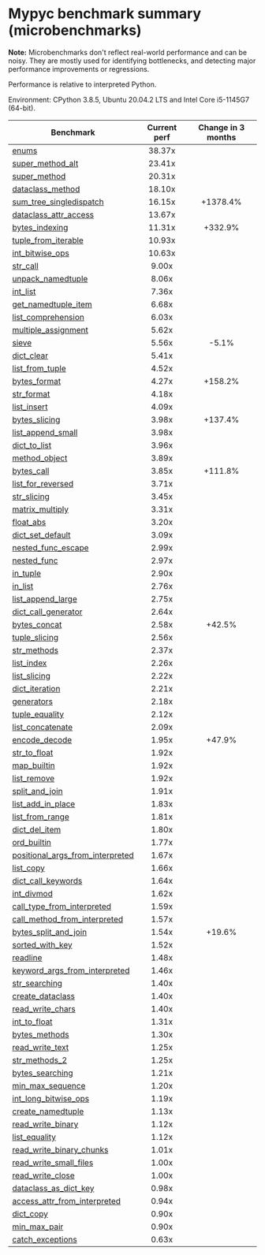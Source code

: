 # Mypyc benchmark summary (microbenchmarks)

**Note:** Microbenchmarks don't reflect real-world performance and can be noisy.
           They are mostly used for identifying bottlenecks, and detecting major performance
           improvements or regressions.

Performance is relative to interpreted Python.

Environment: CPython 3.8.5, Ubuntu 20.04.2 LTS and Intel Core i5-1145G7 (64-bit).

| Benchmark | Current perf | Change in 3 months |
| --- | :---: | :---: |
| [enums](benchmarks/enums.md) | 38.37x |  |
| [super_method_alt](benchmarks/super_method_alt.md) | 23.41x |  |
| [super_method](benchmarks/super_method.md) | 20.31x |  |
| [dataclass_method](benchmarks/dataclass_method.md) | 18.10x |  |
| [sum_tree_singledispatch](benchmarks/sum_tree_singledispatch.md) | 16.15x | +1378.4% |
| [dataclass_attr_access](benchmarks/dataclass_attr_access.md) | 13.67x |  |
| [bytes_indexing](benchmarks/bytes_indexing.md) | 11.31x | +332.9% |
| [tuple_from_iterable](benchmarks/tuple_from_iterable.md) | 10.93x |  |
| [int_bitwise_ops](benchmarks/int_bitwise_ops.md) | 10.63x |  |
| [str_call](benchmarks/str_call.md) | 9.00x |  |
| [unpack_namedtuple](benchmarks/unpack_namedtuple.md) | 8.06x |  |
| [int_list](benchmarks/int_list.md) | 7.36x |  |
| [get_namedtuple_item](benchmarks/get_namedtuple_item.md) | 6.68x |  |
| [list_comprehension](benchmarks/list_comprehension.md) | 6.03x |  |
| [multiple_assignment](benchmarks/multiple_assignment.md) | 5.62x |  |
| [sieve](benchmarks/sieve.md) | 5.56x | -5.1% |
| [dict_clear](benchmarks/dict_clear.md) | 5.41x |  |
| [list_from_tuple](benchmarks/list_from_tuple.md) | 4.52x |  |
| [bytes_format](benchmarks/bytes_format.md) | 4.27x | +158.2% |
| [str_format](benchmarks/str_format.md) | 4.18x |  |
| [list_insert](benchmarks/list_insert.md) | 4.09x |  |
| [bytes_slicing](benchmarks/bytes_slicing.md) | 3.98x | +137.4% |
| [list_append_small](benchmarks/list_append_small.md) | 3.98x |  |
| [dict_to_list](benchmarks/dict_to_list.md) | 3.96x |  |
| [method_object](benchmarks/method_object.md) | 3.89x |  |
| [bytes_call](benchmarks/bytes_call.md) | 3.85x | +111.8% |
| [list_for_reversed](benchmarks/list_for_reversed.md) | 3.71x |  |
| [str_slicing](benchmarks/str_slicing.md) | 3.45x |  |
| [matrix_multiply](benchmarks/matrix_multiply.md) | 3.31x |  |
| [float_abs](benchmarks/float_abs.md) | 3.20x |  |
| [dict_set_default](benchmarks/dict_set_default.md) | 3.09x |  |
| [nested_func_escape](benchmarks/nested_func_escape.md) | 2.99x |  |
| [nested_func](benchmarks/nested_func.md) | 2.97x |  |
| [in_tuple](benchmarks/in_tuple.md) | 2.90x |  |
| [in_list](benchmarks/in_list.md) | 2.76x |  |
| [list_append_large](benchmarks/list_append_large.md) | 2.75x |  |
| [dict_call_generator](benchmarks/dict_call_generator.md) | 2.64x |  |
| [bytes_concat](benchmarks/bytes_concat.md) | 2.58x | +42.5% |
| [tuple_slicing](benchmarks/tuple_slicing.md) | 2.56x |  |
| [str_methods](benchmarks/str_methods.md) | 2.37x |  |
| [list_index](benchmarks/list_index.md) | 2.26x |  |
| [list_slicing](benchmarks/list_slicing.md) | 2.22x |  |
| [dict_iteration](benchmarks/dict_iteration.md) | 2.21x |  |
| [generators](benchmarks/generators.md) | 2.18x |  |
| [tuple_equality](benchmarks/tuple_equality.md) | 2.12x |  |
| [list_concatenate](benchmarks/list_concatenate.md) | 2.09x |  |
| [encode_decode](benchmarks/encode_decode.md) | 1.95x | +47.9% |
| [str_to_float](benchmarks/str_to_float.md) | 1.92x |  |
| [map_builtin](benchmarks/map_builtin.md) | 1.92x |  |
| [list_remove](benchmarks/list_remove.md) | 1.92x |  |
| [split_and_join](benchmarks/split_and_join.md) | 1.91x |  |
| [list_add_in_place](benchmarks/list_add_in_place.md) | 1.83x |  |
| [list_from_range](benchmarks/list_from_range.md) | 1.81x |  |
| [dict_del_item](benchmarks/dict_del_item.md) | 1.80x |  |
| [ord_builtin](benchmarks/ord_builtin.md) | 1.77x |  |
| [positional_args_from_interpreted](benchmarks/positional_args_from_interpreted.md) | 1.67x |  |
| [list_copy](benchmarks/list_copy.md) | 1.66x |  |
| [dict_call_keywords](benchmarks/dict_call_keywords.md) | 1.64x |  |
| [int_divmod](benchmarks/int_divmod.md) | 1.62x |  |
| [call_type_from_interpreted](benchmarks/call_type_from_interpreted.md) | 1.59x |  |
| [call_method_from_interpreted](benchmarks/call_method_from_interpreted.md) | 1.57x |  |
| [bytes_split_and_join](benchmarks/bytes_split_and_join.md) | 1.54x | +19.6% |
| [sorted_with_key](benchmarks/sorted_with_key.md) | 1.52x |  |
| [readline](benchmarks/readline.md) | 1.48x |  |
| [keyword_args_from_interpreted](benchmarks/keyword_args_from_interpreted.md) | 1.46x |  |
| [str_searching](benchmarks/str_searching.md) | 1.40x |  |
| [create_dataclass](benchmarks/create_dataclass.md) | 1.40x |  |
| [read_write_chars](benchmarks/read_write_chars.md) | 1.40x |  |
| [int_to_float](benchmarks/int_to_float.md) | 1.31x |  |
| [bytes_methods](benchmarks/bytes_methods.md) | 1.30x |  |
| [read_write_text](benchmarks/read_write_text.md) | 1.25x |  |
| [str_methods_2](benchmarks/str_methods_2.md) | 1.25x |  |
| [bytes_searching](benchmarks/bytes_searching.md) | 1.21x |  |
| [min_max_sequence](benchmarks/min_max_sequence.md) | 1.20x |  |
| [int_long_bitwise_ops](benchmarks/int_long_bitwise_ops.md) | 1.19x |  |
| [create_namedtuple](benchmarks/create_namedtuple.md) | 1.13x |  |
| [read_write_binary](benchmarks/read_write_binary.md) | 1.12x |  |
| [list_equality](benchmarks/list_equality.md) | 1.12x |  |
| [read_write_binary_chunks](benchmarks/read_write_binary_chunks.md) | 1.01x |  |
| [read_write_small_files](benchmarks/read_write_small_files.md) | 1.00x |  |
| [read_write_close](benchmarks/read_write_close.md) | 1.00x |  |
| [dataclass_as_dict_key](benchmarks/dataclass_as_dict_key.md) | 0.98x |  |
| [access_attr_from_interpreted](benchmarks/access_attr_from_interpreted.md) | 0.94x |  |
| [dict_copy](benchmarks/dict_copy.md) | 0.90x |  |
| [min_max_pair](benchmarks/min_max_pair.md) | 0.90x |  |
| [catch_exceptions](benchmarks/catch_exceptions.md) | 0.63x |  |
